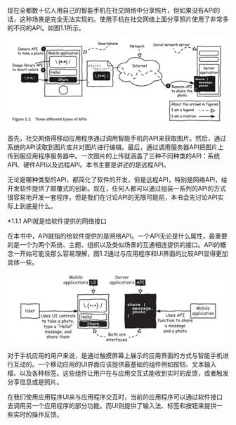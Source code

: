 现在全都数十亿人用自己的智能手机在社交网络中分享照片，但如果没有API的话，这种场景是完全无法实现的。使用手机在社交网络上面分享照片使用了非常多的不同的API。如图1.1所示。

![1.1.1](../../assets/images/1.1.jpg)

首先，社交网络得移动应用程序通过调用智能手机的API来获取图片。然后，通过系统的API读取到图片库并对图片进行编辑。最后，通过调用服务器API把图片上传到服应用程序服务器中。一次图片的上传就涵盖了三种不同种类的API：系统API、硬件API以及远程API。本书主要是讲述的是远程API。

无论是哪种类型的API，都简化了软件的开发，但是远程API，特别是网络API，给开发软件提供了颠覆式的创新。现在，任何人都可以通过组装一系列的API的方式很容易地开发一套程序。但是我们在讨论API的无限可能前，本书会先讨论API实际上到底是什么。

*1.1.1 API就是给软件提供的网络接口

在本书中，API就指的给软件提供的是网络API。一个API无论是什么属性，最重要的是一个为两个系统、主题、组织以及类似场景的互通相连提供的接口。API的概念一开始可能没那么容易理解，图1.2通过与应用程序和UI界面的比较API显得更加具体一些。

![1.1.2](../../assets/images/1.2.png)

对于手机应用的用户来说，是通过触摸屏幕上展示的应用界面的方式与智能手机进行互动的。一个移动应用的UI界面应该提供最基础的组件例如按钮、文本输入框、以及各种标签。这些组件让用户在与应用交互式能收到实时的反馈，或者触发分享信息或是照片。



在我们使用应用程序UI来与应用程序交互时，当前的应用程序可以通过软件接口去调用另一个应用程序的部分功能。而UI则提供了输入法、标签和按钮来提供一些实时的操作反馈。